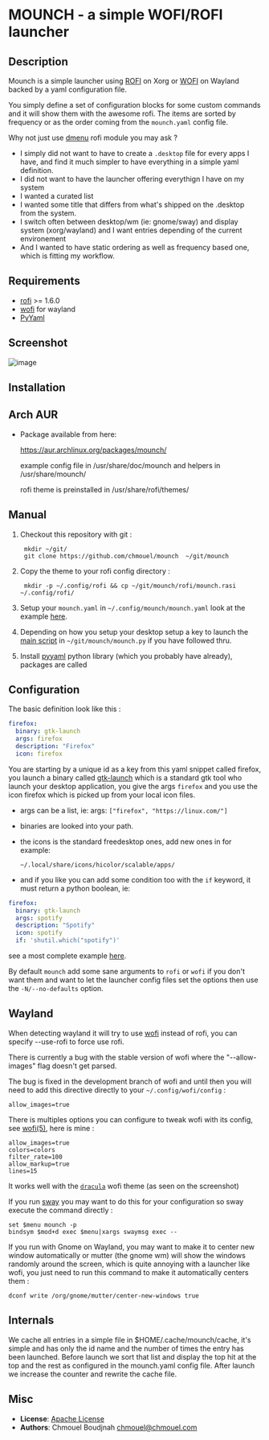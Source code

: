 # MOUNCH - a simple WOFI/ROFI launcher

## Description

Mounch is a simple launcher using [ROFI](https://github.com/davatorium/rofi) on Xorg or [WOFI](https://hg.sr.ht/~scoopta/wofi) on Wayland backed by a yaml configuration file.

You simply define a set of configuration blocks for some custom commands and it will show them with the awesome rofi. The items are sorted by frequency or as the order coming from the
`mounch.yaml` config file.

Why not just use [dmenu](https://frasertweedale.github.io/blog-redhat/posts/2020-12-01-openshift-crio-userns.html#creating-a-user-namespaced-pod---attempt-4) rofi module you may ask ?

* I simply did not want to have to create a `.desktop` file for every apps I have, and find it much simpler to have everything in  a simple yaml definition.
* I did not want to have the launcher offering everythign I have on my system
* I wanted a curated list
* I wanted some title that differs from what's shipped on the .desktop from the system.
* I switch often between desktop/wm (ie: gnome/sway) and display system (xorg/wayland) and I want entries depending of the current environement
* And I wanted to have static ordering as well as frequency based one, which is fitting my workflow.


## Requirements

* [rofi](https://github.com/davatorium/rofi) >= 1.6.0
* [wofi](https://hg.sr.ht/~scoopta/wofi) for wayland
* [PyYaml ](https://pypi.org/project/PyYAML/)

## Screenshot

![image](https://user-images.githubusercontent.com/98980/142888468-ce6a5f08-6c5d-496a-8b37-20f901c7ce3f.png)

## Installation

## Arch AUR

* Package available from here:

    https://aur.archlinux.org/packages/mounch/

  example config file in /usr/share/doc/mounch and helpers in /usr/share/mounch/

  rofi theme is preinstalled in /usr/share/rofi/themes/

## Manual

1. Checkout this repository with git :

        mkdir ~/git/
        git clone https://github.com/chmouel/mounch  ~/git/mounch

2. Copy the theme to your rofi config directory :

        mkdir -p ~/.config/rofi && cp ~/git/mounch/rofi/mounch.rasi ~/.config/rofi/

3. Setup your `mounch.yaml` in `~/.config/mounch/mounch.yaml` look at the example [here](./mounch.yaml).

4. Depending on how you setup your desktop setup a key to launch the [main script](./mounch.py)
   in `~/git/mounch/mounch.py` if you have followed thru.

5. Install [pyyaml](https://pypi.org/project/PyYAML/) python library (which you
   probably have already), packages are called

## Configuration

The basic definition look like this :

```yaml
firefox:
  binary: gtk-launch
  args: firefox
  description: "Firefox"
  icon: firefox
```

You are starting by a unique id as a key from this yaml snippet called firefox,
you launch a binary called
[gtk-launch](https://developer.gnome.org/gtk3/stable/gtk-launch.html) which is a
standard gtk tool who launch your desktop application, you give the args
`firefox` and you use the icon firefox which is picked up from your local icon
files.

* args can be a list, ie:
    args: `["firefox", "https://linux.com/"]`

* binaries are looked into your path.
* the icons is the standard freedesktop ones, add new ones in for example:

    `~/.local/share/icons/hicolor/scalable/apps/`

* and if you like you can add some condition too with the `if` keyword, it must return a python
  boolean, ie:

```yaml
firefox:
  binary: gtk-launch
  args: spotify
  description: "Spotify"
  icon: spotify
  if: 'shutil.which("spotify")'
```

see a most complete example [here](./mounch.yaml).

By default `mounch` add some sane arguments to `rofi` or `wofi` if you don't
want them and want to let the launcher config files set the options then use the
`-N/--no-defaults` option.

## Wayland

When detecting wayland it will try to use [wofi](https://hg.sr.ht/~scoopta/wofi) instead of rofi, you can specify --use-rofi to force use rofi.

There is currently a bug with the stable version of wofi where the
"--allow-images" flag doesn't get parsed.

The bug is fixed in the development branch of wofi and until then you will need
to add this directive directly to your `~/.config/wofi/config` :

```
allow_images=true
```

There is multiples options you can configure to tweak wofi with its config, see [wofi(5)](https://man.archlinux.org/man/wofi.5.en), here is mine :

```
allow_images=true
colors=colors
filter_rate=100
allow_markup=true
lines=15
```

It works well with the [`dracula`](https://github.com/dracula/wofi) wofi theme (as seen on the screenshot)

If you run [sway](https://swaywm.org/) you may want to do this for your configuration so sway execute the command directly :

```
set $menu mounch -p
bindsym $mod+d exec $menu|xargs swaymsg exec --
```

If you run with Gnome on Wayland, you may want to make it to center new window automatically or mutter (the gnome wm) will show the windows randomly around the screen, which is quite annoying with a launcher like wofi, you just need to run this command to make it automatically centers them :

```shell
dconf write /org/gnome/mutter/center-new-windows true
```

## Internals

We cache all entries in a simple file in $HOME/.cache/mounch/cache, it's simple and has only the id name and the number of times the entry has been launched.
Before launch we sort that list and display the top hit at the top and the rest as configured in the mounch.yaml config file.
After launch we increase the counter and rewrite the cache file.


## Misc

* **License**: [Apache License](./LICENSE)
* **Authors**: Chmouel Boudjnah <chmouel@chmouel.com>
